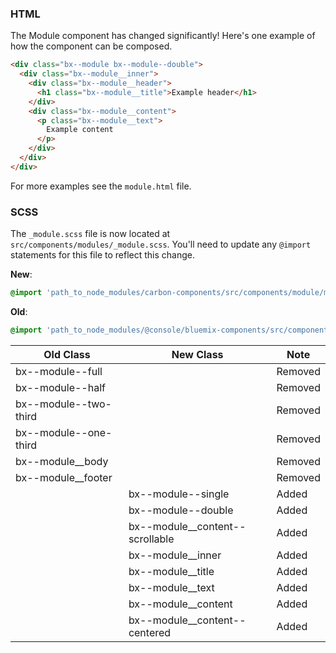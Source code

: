 ### HTML

The Module component has changed significantly! Here's one example of how the component can be composed.

```html
<div class="bx--module bx--module--double">
  <div class="bx--module__inner">
    <div class="bx--module__header">
      <h1 class="bx--module__title">Example header</h1>
    </div>
    <div class="bx--module__content">
      <p class="bx--module__text">
        Example content
      </p>
    </div>
  </div>
</div>
```

For more examples see the `module.html` file.

### SCSS

The `_module.scss` file is now located at `src/components/modules/_module.scss`. You'll need to update any `@import` statements for this file to reflect this change.

**New**:

```scss
@import 'path_to_node_modules/carbon-components/src/components/module/module';
```

**Old**:

```scss
@import 'path_to_node_modules/@console/bluemix-components/src/components/module/module';
```

| Old Class             | New Class                         | Note    |
| --------------------- | --------------------------------- | ------- |
| bx--module--full      |                                   | Removed |
| bx--module--half      |                                   | Removed |
| bx--module--two-third |                                   | Removed |
| bx--module--one-third |                                   | Removed |
| bx--module\_\_body    |                                   | Removed |
| bx--module\_\_footer  |                                   | Removed |
|                       | bx--module--single                | Added   |
|                       | bx--module--double                | Added   |
|                       | bx--module\_\_content--scrollable | Added   |
|                       | bx--module\_\_inner               | Added   |
|                       | bx--module\_\_title               | Added   |
|                       | bx--module\_\_text                | Added   |
|                       | bx--module\_\_content             | Added   |
|                       | bx--module\_\_content--centered   | Added   |
